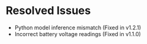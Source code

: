 # Resolved Issues

- Python model inference mismatch (Fixed in v1.2.1)
- Incorrect battery voltage readings (Fixed in v1.1.0) 